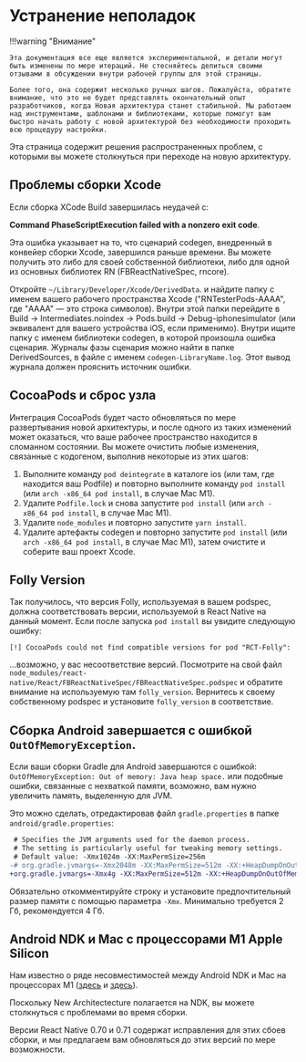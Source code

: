 # Устранение неполадок

!!!warning "Внимание"

    Эта документация все еще является экспериментальной, и детали могут быть изменены по мере итераций. Не стесняйтесь делиться своими отзывами в обсуждении внутри рабочей группы для этой страницы.

    Более того, она содержит несколько ручных шагов. Пожалуйста, обратите внимание, что это не будет представлять окончательный опыт разработчиков, когда Новая архитектура станет стабильной. Мы работаем над инструментами, шаблонами и библиотеками, которые помогут вам быстро начать работу с новой архитектурой без необходимости проходить всю процедуру настройки.

Эта страница содержит решения распространенных проблем, с которыми вы можете столкнуться при переходе на новую архитектуру.

## Проблемы сборки Xcode

Если сборка XCode Build завершилась неудачей с:

**Command PhaseScriptExecution failed with a nonzero exit code**.

Эта ошибка указывает на то, что сценарий codegen, внедренный в конвейер сборки Xcode, завершился раньше времени. Вы можете получить это либо для своей собственной библиотеки, либо для одной из основных библиотек RN (FBReactNativeSpec, rncore).

Откройте `~/Library/Developer/Xcode/DerivedData`. и найдите папку с именем вашего рабочего пространства Xcode ("RNTesterPods-AAAA", где "AAAA" — это строка символов). Внутри этой папки перейдите в Build → Intermediates.noindex → Pods.build → Debug-iphonesimulator (или эквивалент для вашего устройства iOS, если применимо). Внутри ищите папку с именем библиотеки codegen, в которой произошла ошибка сценария. Журналы фазы сценария можно найти в папке DerivedSources, в файле с именем `codegen-LibraryName.log`. Этот вывод журнала должен прояснить источник ошибки.

## CocoaPods и сброс узла

Интеграция CocoaPods будет часто обновляться по мере развертывания новой архитектуры, и после одного из таких изменений может оказаться, что ваше рабочее пространство находится в сломанном состоянии. Вы можете очистить любые изменения, связанные с кодогеном, выполнив некоторые из этих шагов:

1.  Выполните команду `pod deintegrate` в каталоге ios (или там, где находится ваш Podfile) и повторно выполните команду `pod install` (или `arch -x86_64 pod install`, в случае Mac M1).
2.  Удалите `Podfile.lock` и снова запустите `pod install` (или `arch -x86_64 pod install`, в случае Mac M1).
3.  Удалите `node_modules` и повторно запустите `yarn install`.
4.  Удалите артефакты codegen и повторно запустите `pod install` (или `arch -x86_64 pod install`, в случае Mac M1), затем очистите и соберите ваш проект Xcode.

## Folly Version

Так получилось, что версия Folly, используемая в вашем podspec, должна соответствовать версии, используемой в React Native на данный момент. Если после запуска `pod install` вы увидите следующую ошибку:

```
[!] CocoaPods could not find compatible versions for pod "RCT-Folly":
```

...возможно, у вас несоответствие версий. Посмотрите на свой файл `node_modules/react-native/React/FBReactNativeSpec/FBReactNativeSpec.podspec` и обратите внимание на используемую там `folly_version`. Вернитесь к своему собственному podspec и установите `folly_version` в соответствие.

## Сборка Android завершается с ошибкой `OutOfMemoryException`.

Если ваши сборки Gradle для Android завершаются с ошибкой: `OutOfMemoryException: Out of memory: Java heap space.` или подобные ошибки, связанные с нехваткой памяти, возможно, вам нужно увеличить память, выделенную для JVM.

Это можно сделать, отредактировав файл `gradle.properties` в папке `android/gradle.properties`:

```diff
 # Specifies the JVM arguments used for the daemon process.
 # The setting is particularly useful for tweaking memory settings.
 # Default value: -Xmx1024m -XX:MaxPermSize=256m
-# org.gradle.jvmargs=-Xmx2048m -XX:MaxPermSize=512m -XX:+HeapDumpOnOutOfMemoryError -Dfile.encoding=UTF-8
+org.gradle.jvmargs=-Xmx4g -XX:MaxPermSize=512m -XX:+HeapDumpOnOutOfMemoryError -Dfile.encoding=UTF-8
```

Обязательно откомментируйте строку и установите предпочтительный размер памяти с помощью параметра `-Xmx`. Минимально требуется 2 Гб, рекомендуется 4 Гб.

## Android NDK и Mac с процессорами M1 Apple Silicon

Нам известно о ряде несовместимостей между Android NDK и Mac на процессорах M1 ([здесь](https://github.com/android/ndk/issues/1299) и [здесь](https://github.com/android/ndk/issues/1410)).

Поскольку New Architectecture полагается на NDK, вы можете столкнуться с проблемами во время сборки.

Версии React Native 0.70 и 0.71 содержат исправления для этих сбоев сборки, и мы предлагаем вам обновляться до этих версий по мере возможности.
